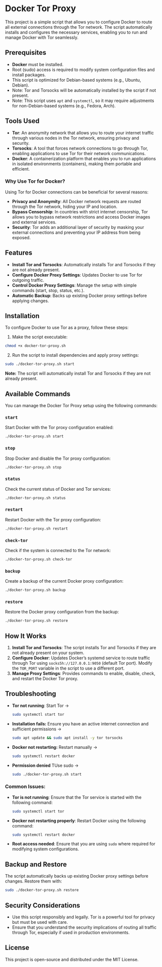 
# Docker Tor Proxy

This project is a simple script that allows you to configure Docker to route all external connections through the Tor network. The script automatically installs and configures the necessary services, enabling you to run and manage Docker with Tor seamlessly.

## Prerequisites

- **Docker** must be installed.
- Root (sudo) access is required to modify system configuration files and install packages.
- This script is optimized for Debian-based systems (e.g., Ubuntu, Debian).
- Note: Tor and Torsocks will be automatically installed by the script if not present.
- Note: This script uses `apt` and `systemctl`, so it may require adjustments for non-Debian-based systems (e.g., Fedora, Arch).

## Tools Used

- **Tor**: An anonymity network that allows you to route your internet traffic through various nodes in the Tor network, ensuring privacy and security.
- **Torsocks**: A tool that forces network connections to go through Tor, enabling applications to use Tor for their network communications.
- **Docker**: A containerization platform that enables you to run applications in isolated environments (containers), making them portable and efficient.

### Why Use Tor for Docker?

Using Tor for Docker connections can be beneficial for several reasons:
- **Privacy and Anonymity**: All Docker network requests are routed through the Tor network, hiding your IP and location.
- **Bypass Censorship**: In countries with strict internet censorship, Tor allows you to bypass network restrictions and access Docker images and external services.
- **Security**: Tor adds an additional layer of security by masking your external connections and preventing your IP address from being exposed.

## Features

- **Install Tor and Torsocks**: Automatically installs Tor and Torsocks if they are not already present.
- **Configure Docker Proxy Settings**: Updates Docker to use Tor for outgoing traffic.
- **Control Docker Proxy Settings**: Manage the setup with simple commands (start, stop, status, etc.).
- **Automatic Backup**: Backs up existing Docker proxy settings before applying changes.

## Installation

To configure Docker to use Tor as a proxy, follow these steps:

1. Make the script executable:
```bash
chmod +x docker-tor-proxy.sh
```

2. Run the script to install dependencies and apply proxy settings:
```bash
sudo ./docker-tor-proxy.sh start
```

**Note:** The script will automatically install Tor and Torsocks if they are not already present.

## Available Commands

You can manage the Docker Tor Proxy setup using the following commands:

### `start`

Start Docker with the Tor proxy configuration enabled:

```bash
./docker-tor-proxy.sh start
```

### `stop`

Stop Docker and disable the Tor proxy configuration:

```bash
./docker-tor-proxy.sh stop
```

### `status`

Check the current status of Docker and Tor services:

```bash
./docker-tor-proxy.sh status
```

### `restart`

Restart Docker with the Tor proxy configuration:

```bash
./docker-tor-proxy.sh restart
```

### `check-tor`

Check if the system is connected to the Tor network:

```bash
./docker-tor-proxy.sh check-tor
```

### `backup`

Create a backup of the current Docker proxy configuration:

```bash
./docker-tor-proxy.sh backup
```

### `restore`

Restore the Docker proxy configuration from the backup:

```bash
./docker-tor-proxy.sh restore
```

## How It Works

1. **Install Tor and Torsocks**: The script installs Tor and Torsocks if they are not already present on your system.
2. **Configure Docker**: Updates Docker’s systemd service to route traffic through Tor using `socks5h://127.0.0.1:9050` (default Tor port). Modify the `TOR_PORT` variable in the script to use a different port.
3. **Manage Proxy Settings**: Provides commands to enable, disable, check, and restart the Docker Tor proxy.

## Troubleshooting

- **Tor not running**: Start Tor ->
  ```bash
  sudo systemctl start tor
  ```
- **Installation fails:** Ensure you have an active internet connection and sufficient permissions ->
  ```bash
  sudo apt update && sudo apt install -y tor torsocks
  ```
- **Docker not restarting:** Restart manually ->
  ```bash
  sudo systemctl restart docker
  ```
- **Permission denied** TUse sudo ->
  ```bash
  sudo ./docker-tor-proxy.sh start
  ```

### Common Issues:
- **Tor is not running**: Ensure that the Tor service is started with the following command:
  ```bash
  sudo systemctl start tor
  ```
- **Docker not restarting properly**: Restart Docker using the following command:
  ```bash
  sudo systemctl restart docker
  ```
- **Root access needed**: Ensure that you are using `sudo` where required for modifying system configurations.

## Backup and Restore

The script automatically backs up existing Docker proxy settings before changes. Restore them with:

```bash
sudo ./docker-tor-proxy.sh restore
```

## Security Considerations

- Use this script responsibly and legally. Tor is a powerful tool for privacy but must be used with care.
- Ensure that you understand the security implications of routing all traffic through Tor, especially if used in production environments.

## License

This project is open-source and distributed under the MIT License.
